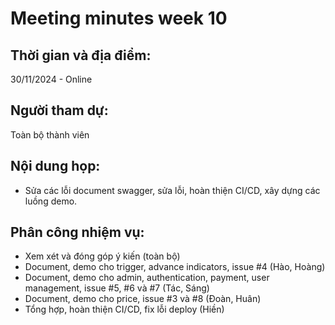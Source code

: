 # Meeting minutes week 10
## Thời gian và địa điểm:
30/11/2024 - Online
## Người tham dự:
Toàn bộ thành viên
## Nội dung họp:
- Sửa các lỗi document swagger, sửa lỗi, hoàn thiện CI/CD, xây dựng các luồng demo.
## Phân công nhiệm vụ:
- Xem xét và đóng góp ý kiến (toàn bộ)
- Document, demo cho trigger, advance indicators, issue #4 (Hào, Hoàng)
- Document, demo cho admin, authentication, payment, user management, issue #5, #6 và #7 (Tác, Sáng)
- Document, demo cho price, issue #3 và #8 (Đoàn, Huân)
- Tổng hợp, hoàn thiện CI/CD, fix lỗi deploy (Hiền)